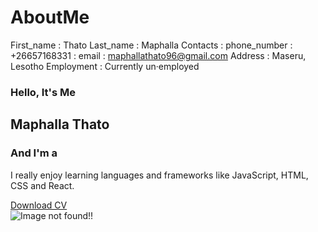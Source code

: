 # AboutMe
First_name : Thato
Last_name  : Maphalla
Contacts   : phone_number : +26657168331
           : email        : maphallathato96@gmail.com
Address    : Maseru, Lesotho
Employment : Currently un·employed


<!DOCTYPE html>
<html lang="en">

<head>
    <meta charset="UTF-8" />
    <meta http-equiv="X-UA-Compatible" content="IE-edge" />
    <meta name="viewport" content="width=device-width , initial-scale=1.0" />
    <title>portfolio | tee</title>
    <link href="https://unpkg.com/boxicons@2.1.4/css/boxicons.min.css" rel='stylesheet' />
</head>

<body>
    <!--home section design-->
    <section class="home" id="home">
        <div class="home-content">
            <h3>Hello, It's Me</h3>
            <h1>Maphalla Thato</h1>
            <h3>And I'm a<span class="multiple-text "></span></h3>
            <p>I really enjoy learning languages and frameworks like JavaScript, HTML, CSS and React.</p>
            <div class="social-media">
                <a href="https://web.facebook.com/profile.php?id=61550781910912&sk=grid"> <i class="bx bxl-facebook"></i></a>
                <a href="https://wa.me/+26657168331" target="_blank"> <i class='bx bxl-whatsapp'></i></a>
                <a href="https://github.com/Maphalla?tab=repositories"> <i class='bx bxl-github' ></i></<a>
                   <a href="https://www.linkedin.com/in/thato-maphalla-535192292/"> <i class='bx bxl-linkedin' ></i></a>
            </div>
            <a href="cv/Maphalla's Resume.pdf" class='btn' target="_blank" >Download CV
                <i class='bx bx-download' id="download"></i>
            </a>
        </div>
        <div class="home-image">
            <img src="images/tee1.png" alt="Image not found!!" />
        </div>
    </section>
</body>

</html>
